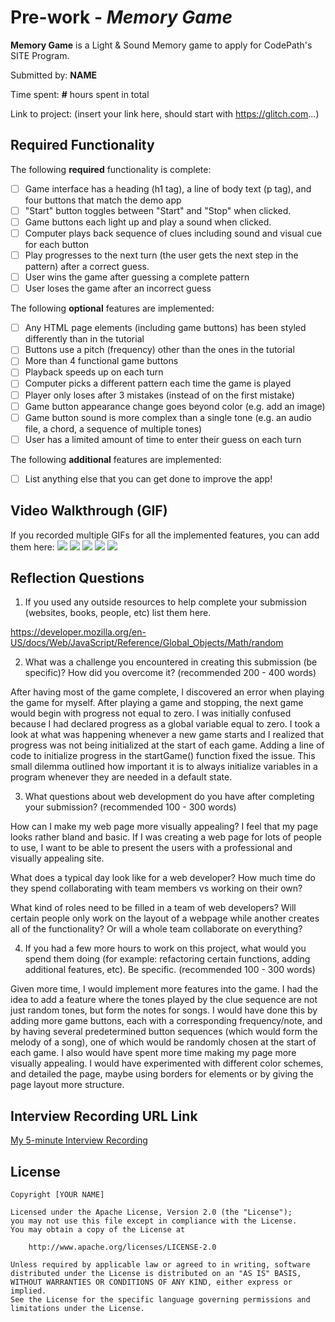 # Pre-work - *Memory Game*

**Memory Game** is a Light & Sound Memory game to apply for CodePath's SITE Program. 

Submitted by: **NAME**

Time spent: **#** hours spent in total

Link to project: (insert your link here, should start with https://glitch.com...)

## Required Functionality

The following **required** functionality is complete:

* [ ] Game interface has a heading (h1 tag), a line of body text (p tag), and four buttons that match the demo app
* [ ] "Start" button toggles between "Start" and "Stop" when clicked. 
* [ ] Game buttons each light up and play a sound when clicked. 
* [ ] Computer plays back sequence of clues including sound and visual cue for each button
* [ ] Play progresses to the next turn (the user gets the next step in the pattern) after a correct guess. 
* [ ] User wins the game after guessing a complete pattern
* [ ] User loses the game after an incorrect guess

The following **optional** features are implemented:

* [ ] Any HTML page elements (including game buttons) has been styled differently than in the tutorial
* [ ] Buttons use a pitch (frequency) other than the ones in the tutorial
* [ ] More than 4 functional game buttons
* [ ] Playback speeds up on each turn
* [ ] Computer picks a different pattern each time the game is played
* [ ] Player only loses after 3 mistakes (instead of on the first mistake)
* [ ] Game button appearance change goes beyond color (e.g. add an image)
* [ ] Game button sound is more complex than a single tone (e.g. an audio file, a chord, a sequence of multiple tones)
* [ ] User has a limited amount of time to enter their guess on each turn

The following **additional** features are implemented:

- [ ] List anything else that you can get done to improve the app!

## Video Walkthrough (GIF)

If you recorded multiple GIFs for all the implemented features, you can add them here:
![]( http://g.recordit.co/H6J0KsfSWW.gif )
![]( http://g.recordit.co/sE5WdadCTq.gif )
![]( http://g.recordit.co/j143JV0YC4.gif )
![]( http://g.recordit.co/8kNy79uqMV.gif )
![]( http://g.recordit.co/mNShvxLXCG.gif )

## Reflection Questions
1. If you used any outside resources to help complete your submission (websites, books, people, etc) list them here. 

https://developer.mozilla.org/en-US/docs/Web/JavaScript/Reference/Global_Objects/Math/random

2. What was a challenge you encountered in creating this submission (be specific)? How did you overcome it? (recommended 200 - 400 words) 

After having most of the game complete, I discovered an error when playing the game for myself. After playing a game and stopping, the next game would begin with progress not equal to zero. I was initially confused because I had declared progress as a global variable equal to zero. I took a look at what was happening whenever a new game starts and I realized that progress was not being initialized at the start of each game. Adding a line of code to initialize progress in the startGame() function fixed the issue. This small dilemma outlined how important it is to always initialize variables in a program whenever they are needed in a default state.

3. What questions about web development do you have after completing your submission? (recommended 100 - 300 words) 

How can I make my web page more visually appealing? I feel that my page looks rather bland and basic. If I was creating a web page for lots of people to use, I want to be able to present the users with a professional and visually appealing site.  

What does a typical day look like for a web developer? How much time do they spend collaborating with team members vs working on their own?

What kind of roles need to be filled in a team of web developers? Will certain people only work on the layout of a webpage while another creates all of the functionality? Or will a whole team collaborate on everything?


4. If you had a few more hours to work on this project, what would you spend them doing (for example: refactoring certain functions, adding additional features, etc). Be specific. (recommended 100 - 300 words) 

Given more time, I would implement more features into the game. I had the idea to add a feature where the tones played by the clue sequence are not just random tones, but form the notes for songs. I would have done this by adding more game buttons, each with a corresponding frequency/note, and by having several predetermined button sequences (which would form the melody of a song), one of which would be randomly chosen at the start of each game. I also would have spent more time making my page more visually appealing. I would have experimented with different color schemes, and detailed the page, maybe using borders for elements or by giving the page layout more structure.



## Interview Recording URL Link

[My 5-minute Interview Recording](your-link-here)


## License

    Copyright [YOUR NAME]

    Licensed under the Apache License, Version 2.0 (the "License");
    you may not use this file except in compliance with the License.
    You may obtain a copy of the License at

        http://www.apache.org/licenses/LICENSE-2.0

    Unless required by applicable law or agreed to in writing, software
    distributed under the License is distributed on an "AS IS" BASIS,
    WITHOUT WARRANTIES OR CONDITIONS OF ANY KIND, either express or implied.
    See the License for the specific language governing permissions and
    limitations under the License.
